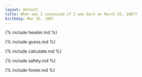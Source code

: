```yaml
---
layout: default
title: When was I conceived if I was born on March 25, 1907?
birthday: Mar 25, 1907
---
```


{% include header.md %}

{% include guess.md %}

{% include calculate.md %}

{% include safety.md %}

{% include footer.md %}




